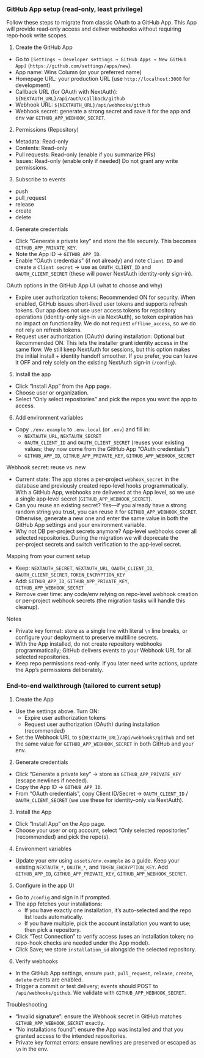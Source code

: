 ### GitHub App setup (read-only, least privilege)

Follow these steps to migrate from classic OAuth to a GitHub App. This App will provide read‑only access and deliver webhooks without requiring repo‑hook write scopes.

1) Create the GitHub App
- Go to `[Settings → Developer settings → GitHub Apps → New GitHub App]` (`https://github.com/settings/apps/new`).
- App name: Wins Column (or your preferred name)
- Homepage URL: your production URL (use `http://localhost:3000` for development)
- Callback URL (for OAuth with NextAuth): `${NEXTAUTH_URL}/api/auth/callback/github`
- Webhook URL: `${NEXTAUTH_URL}/api/webhooks/github`
- Webhook secret: generate a strong secret and save it for the app and env var `GITHUB_APP_WEBHOOK_SECRET`.

2) Permissions (Repository)
- Metadata: Read-only
- Contents: Read-only
- Pull requests: Read-only (enable if you summarize PRs)
- Issues: Read-only (enable only if needed)
Do not grant any write permissions.

3) Subscribe to events
- push
- pull_request
- release
- create
- delete

4) Generate credentials
- Click “Generate a private key” and store the file securely. This becomes `GITHUB_APP_PRIVATE_KEY`.
- Note the App ID → `GITHUB_APP_ID`.
- Enable “OAuth credentials” (if not already) and note `Client ID` and create a `Client secret` → use as `OAUTH_CLIENT_ID` and `OAUTH_CLIENT_SECRET` (these will power NextAuth identity-only sign-in).

OAuth options in the GitHub App UI (what to choose and why)

- Expire user authorization tokens: Recommended ON for security. When enabled, GitHub issues short‑lived user tokens and supports refresh tokens. Our app does not use user access tokens for repository operations (identity-only sign‑in via NextAuth), so token expiration has no impact on functionality. We do not request `offline_access`, so we do not rely on refresh tokens.
- Request user authorization (OAuth) during installation: Optional but Recommended ON. This lets the installer grant identity access in the same flow. We still keep NextAuth for sessions, but this option makes the initial install + identity handoff smoother. If you prefer, you can leave it OFF and rely solely on the existing NextAuth sign‑in (`/config`).

5) Install the app
- Click “Install App” from the App page.
- Choose user or organization.
- Select “Only select repositories” and pick the repos you want the app to access.

6) Add environment variables
- Copy `./env.example` to `.env.local` (or `.env`) and fill in:
  - `NEXTAUTH_URL`, `NEXTAUTH_SECRET`
  - `OAUTH_CLIENT_ID` and `OAUTH_CLIENT_SECRET` (reuses your existing values; they now come from the GitHub App “OAuth credentials”)
  - `GITHUB_APP_ID`, `GITHUB_APP_PRIVATE_KEY`, `GITHUB_APP_WEBHOOK_SECRET`

Webhook secret: reuse vs. new

- Current state: The app stores a per‑project `webhook_secret` in the database and previously created repo‑level hooks programmatically. With a GitHub App, webhooks are delivered at the App level, so we use a single app‑level secret (`GITHUB_APP_WEBHOOK_SECRET`).
- Can you reuse an existing secret? Yes—if you already have a strong random string you trust, you can reuse it for `GITHUB_APP_WEBHOOK_SECRET`. Otherwise, generate a new one and enter the same value in both the GitHub App settings and your environment variable.
- Why not DB per‑project secrets anymore? App‑level webhooks cover all selected repositories. During the migration we will deprecate the per‑project secrets and switch verification to the app‑level secret.

Mapping from your current setup

- Keep: `NEXTAUTH_SECRET`, `NEXTAUTH_URL`, `OAUTH_CLIENT_ID`, `OAUTH_CLIENT_SECRET`, `TOKEN_ENCRYPTION_KEY`
- Add: `GITHUB_APP_ID`, `GITHUB_APP_PRIVATE_KEY`, `GITHUB_APP_WEBHOOK_SECRET`
- Remove over time: any code/env relying on repo‑level webhook creation or per‑project webhook secrets (the migration tasks will handle this cleanup).

Notes
- Private key format: store as a single line with literal `\n` line breaks, or configure your deployment to preserve multiline secrets.
- With the App installed, do not create repository webhooks programmatically; GitHub delivers events to your Webhook URL for all selected repositories.
- Keep repo permissions read-only. If you later need write actions, update the App’s permissions deliberately.

### End-to-end walkthrough (tailored to current setup)

1) Create the App
- Use the settings above. Turn ON:
  - Expire user authorization tokens
  - Request user authorization (OAuth) during installation (recommended)
- Set the Webhook URL to `${NEXTAUTH_URL}/api/webhooks/github` and set the same value for `GITHUB_APP_WEBHOOK_SECRET` in both GitHub and your env.

2) Generate credentials
- Click “Generate a private key” → store as `GITHUB_APP_PRIVATE_KEY` (escape newlines if needed).
- Copy the App ID → `GITHUB_APP_ID`.
- From “OAuth credentials”, copy Client ID/Secret → `OAUTH_CLIENT_ID` / `OAUTH_CLIENT_SECRET` (we use these for identity-only via NextAuth).

3) Install the App
- Click “Install App” on the App page.
- Choose your user or org account, select “Only selected repositories” (recommended) and pick the repo(s).

4) Environment variables
- Update your env using `assets/env.example` as a guide. Keep your existing `NEXTAUTH_*`, `OAUTH_*`, and `TOKEN_ENCRYPTION_KEY`. Add `GITHUB_APP_ID`, `GITHUB_APP_PRIVATE_KEY`, `GITHUB_APP_WEBHOOK_SECRET`.

5) Configure in the app UI
- Go to `/config` and sign in if prompted.
- The app fetches your installations:
  - If you have exactly one installation, it’s auto-selected and the repo list loads automatically.
  - If you have multiple, pick the account installation you want to use; then pick a repository.
- Click “Test Connection” to verify access (uses an installation token; no repo-hook checks are needed under the App model).
- Click Save; we store `installation_id` alongside the selected repository.

6) Verify webhooks
- In the GitHub App settings, ensure `push`, `pull_request`, `release`, `create`, `delete` events are enabled.
- Trigger a commit or test delivery; events should POST to `/api/webhooks/github`. We validate with `GITHUB_APP_WEBHOOK_SECRET`.

Troubleshooting
- “Invalid signature”: ensure the Webhook secret in GitHub matches `GITHUB_APP_WEBHOOK_SECRET` exactly.
- “No installations found”: ensure the App was installed and that you granted access to the intended repositories.
- Private key format errors: ensure newlines are preserved or escaped as `\n` in the env.


